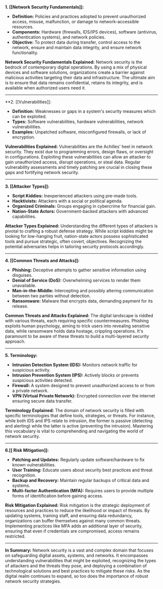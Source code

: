 **1. [[Network Security Fundamentals]]:**

- **Definition:** Policies and practices adopted to prevent unauthorized access, misuse, malfunction, or damage to network-accessible resources.
- **Components:** Hardware (firewalls, IDS/IPS devices), software (antivirus, authentication systems), and network policies.
- **Objective:** To protect data during transfer, control access to the network, ensure and maintain data integrity, and ensure network functionality.

**Network Security Fundamentals Explained:** Network security is the bedrock of contemporary digital operations. By using a mix of physical devices and software solutions, organizations create a barrier against malicious activities targeting their data and infrastructure. The ultimate aim is to ensure that data remains confidential, retains its integrity, and is available when authorized users need it.

---

**2. [[Vulnerabilities]]:

- **Definition:** Weaknesses or gaps in a system's security measures which can be exploited.
- **Types:** Software vulnerabilities, hardware vulnerabilities, network vulnerabilities.
- **Examples:** Unpatched software, misconfigured firewalls, or lack of encryption.

**Vulnerabilities Explained:** Vulnerabilities are the Achilles' heel in network security. They exist due to programming errors, design flaws, or oversight in configurations. Exploiting these vulnerabilities can allow an attacker to gain unauthorized access, disrupt operations, or steal data. Regular vulnerability assessments and timely patching are crucial in closing these gaps and fortifying network security.

---

**3. [[Attacker Types]]:**

- **Script Kiddies:** Inexperienced attackers using pre-made tools.
- **Hacktivists:** Attackers with a social or political agenda.
- **Organized Criminals:** Groups engaging in cybercrime for financial gain.
- **Nation-State Actors:** Government-backed attackers with advanced capabilities.

**Attacker Types Explained:** Understanding the different types of attackers is pivotal to crafting a robust defense strategy. While script kiddies might be looking for low-hanging fruit, nation-state actors possess sophisticated tools and pursue strategic, often covert, objectives. Recognizing the potential adversaries helps in tailoring security protocols accordingly.

---

**4. [[Common Threats and Attacks]]:**

- **Phishing:** Deceptive attempts to gather sensitive information using disguises.
- **Denial of Service (DoS):** Overwhelming services to render them unavailable.
- **Man-in-the-Middle:** Intercepting and possibly altering communication between two parties without detection.
- **Ransomware:** Malware that encrypts data, demanding payment for its release.

**Common Threats and Attacks Explained:** The digital landscape is riddled with various threats, each requiring specific countermeasures. Phishing exploits human psychology, aiming to trick users into revealing sensitive data, while ransomware holds data hostage, crippling operations. It's paramount to be aware of these threats to build a multi-layered security approach.

---

**5. Terminology:**

- **Intrusion Detection System (IDS):** Monitors network traffic for suspicious activity.
- **Intrusion Prevention System (IPS):** Actively blocks or prevents suspicious activities detected.
- **Firewall:** A system designed to prevent unauthorized access to or from a private network.
- **VPN (Virtual Private Network):** Encrypted connection over the internet ensuring secure data transfer.

**Terminology Explained:** The domain of network security is filled with specific terminologies that define tools, strategies, or threats. For instance, while both IDS and IPS relate to intrusion, the former is passive (detecting and alerting) while the latter is active (preventing the intrusion). Mastering this vocabulary is vital to comprehending and navigating the world of network security.

---

**6.[[ Risk Mitigation]]:**

- **Patching and Updates:** Regularly update software/hardware to fix known vulnerabilities.
- **User Training:** Educate users about security best practices and threat recognition.
- **Backup and Recovery:** Maintain regular backups of critical data and systems.
- **Multi-factor Authentication (MFA):** Requires users to provide multiple forms of identification before gaining access.

**Risk Mitigation Explained:** Risk mitigation is the strategic deployment of resources and practices to reduce the likelihood or impact of threats. By updating systems, training staff, and ensuring data redundancy, organizations can buffer themselves against many common threats. Implementing practices like MFA adds an additional layer of security, ensuring that even if credentials are compromised, access remains restricted.

---

**In Summary:** Network security is a vast and complex domain that focuses on safeguarding digital assets, systems, and networks. It encompasses understanding vulnerabilities that might be exploited, recognizing the types of attackers and the threats they pose, and deploying a combination of technological solutions and best practices to mitigate these risks. As the digital realm continues to expand, so too does the importance of robust network security strategies.
